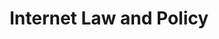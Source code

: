 ---
title: Internet Law and Policy
number: COMM 492
description: EXAMPLE DESCRIPTION
bulletin-link: http://bulletins.psu.edu/undergrad/courses/c/comm/492
pathway-list:
---